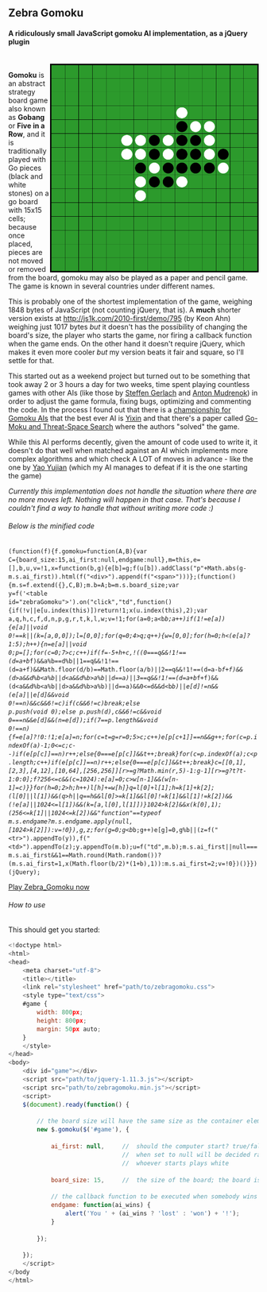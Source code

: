 ## Zebra Gomoku

#### A ridiculously small JavaScript gomoku AI implementation, as a jQuery plugin

<br>

<img src="https://raw.githubusercontent.com/stefangabos/Zebra_Gomoku/master/screenshot.png" width="420" align="right" alt="Zebra Gomoku">

**Gomoku** is an abstract strategy board game also known as **Gobang** or **Five in a Row**, and it is traditionally played with Go pieces (black and white stones) on a go board with 15x15 cells; because once placed, pieces are not moved or removed from the board, gomoku may also be played as a paper and pencil game. The game is known in several countries under different names.

This is probably one of the shortest implementation of the game, weighing 1848 bytes of JavaScript (not counting jQuery, that is). A **much** shorter version exists at http://js1k.com/2010-first/demo/795 (by Keon Ahn) weighing just 1017 bytes *but* it doesn't has the possibility of changing the board's size, the player who starts the game, nor firing a callback function when the game ends. On the other hand it doesn't require jQuery, which makes it even more cooler *but* my version beats it fair and square, so I'll settle for that.

This started out as a weekend project but turned out to be something that took away 2 or 3 hours a day for two weeks, time spent playing countless games with other AIs (like those by [Steffen Gerlach](http://steffengerlach.de/gomoku/index.html) and [Anton Mudrenok](http://codepen.io/mudrenok/pen/gpMXgg)) in order to adjust the game formula, fixing bugs, optimizing and commenting the code. In the process I found out that there is a [championship for Gomoku AIs](http://gomocup.org/) that the best ever AI is [Yixin](http://www.aiexp.info/pages/yixin.html) and that there's a paper called [Go-Moku and Threat-Space Search](https://chalmersgomoku.googlecode.com/files/allis1994.pdf) where the authors "solved" the game.

While this AI performs decently, given the amount of code used to write it, it doesn't do that well when matched against an AI which implements more complex algorithms and which check A LOT of moves in advance - like the one by [Yao Yujian](http://yjyao.com/2012/06/gomoku-in-html5.html) (which my AI manages to defeat if it is the one starting the game)

*Currently this implementation does not handle the situation where there are no more moves left. Nothing will happen in that case. That's because I couldn't find a way to handle that without writing more code :)*

###### Below is the minified code

<code>(function(f){f.gomoku=function(A,B){var C={board_size:15,ai_first:null,endgame:null},m=this,e=[],b,u,v=!1,x=function(b,g){e[b]=g;f(u[b]).addClass("p"+Math.abs(g-m.s.ai_first)).html(f("&lt;div>").append(f("&lt;span>")))};(function(){m.s=f.extend({},C,B);m.b=A;b=m.s.board_size;var y=f('&lt;table id="zebraGomoku">').on("click","td",function(){if(!v||e[u.index(this)])return!1;x(u.index(this),2);var a,q,h,c,f,d,n,p,g,r,t,k,l,w;v=!1;for(a=0;a<b*b;a++)if(1!=e[a]){e[a]||void 0!==k||(k=[a,0,0]);l=[0,0];for(q=0;4>q;q++){w=[0,0];for(h=0;h<(e[a]?1:5);h++){n=e[a]||void 0;p=[];for(c=0;7>c;c++)if(f=-5+h+c,!((0===q&&!1!==(d=a+b*f)&&a%b==d%b||1==q&&!1!==(d=a+f)&&Math.floor(d/b)==Math.floor(a/b)||2==q&&!1!==(d=a-b*f+f)&&(d>a&&d%b<a%b||d<a&&d%b>a%b||d==a)||3==q&&!1!==(d=a+b*f+f)&&(d<a&&d%b<a%b||d>a&&d%b>a%b)||d==a)&&0<=d&&d<b*b)||e[d]!=n&&(e[a]||e[d]&&void 0!==n)&&c&&6!=c)if(c&&6!=c)break;else p.push(void 0);else p.push(d),c&&6!=c&&void 0===n&&e[d]&&(n=e[d]);if(7==p.length&&void 0!==n){f=e[a]?!0:!1;e[a]=n;for(c=t=g=r=0;5>c;c++)e[p[c+1]]==n&&g++;for(c=p.indexOf(a)-1;0<=c;c--)if(e[p[c]]==n)r++;else{0===e[p[c]]&&t++;break}for(c=p.indexOf(a);c<p.length;c++)if(e[p[c]]==n)r++;else{0===e[p[c]]&&t++;break}c=[[0,1],[2,3],[4,12],[10,64],[256,256]][r>=g?Math.min(r,5)-1:g-1][r>=g?t?t-1:0:0];f?256<=c&&(c=1024):e[a]=0;c>w[n-1]&&(w[n-1]=c)}}for(h=0;2>h;h++)l[h]+=w[h]}q=l[0]+l[1];h=k[1]+k[2];(l[0]||l[1])&&(q>h||q==h&&l[0]>=k[1]&&l[0]!=k[1]&&l[1]!=k[2])&&(!e[a]||1024<=l[1])&&(k=[a,l[0],l[1]])}1024>k[2]&&x(k[0],1);(256<=k[1]||1024<=k[2])&&"function"==typeof m.s.endgame?m.s.endgame.apply(null,[1024>k[2]]):v=!0}),g,z;for(g=0;g<b*b;g++)e[g]=0,g%b||(z=f("&lt;tr>").appendTo(y)),f("&lt;td>").appendTo(z);y.appendTo(m.b);u=f("td",m.b);m.s.ai_first||null===m.s.ai_first&&1==Math.round(Math.random())?(m.s.ai_first=1,x(Math.floor(b/2)*(1+b),1)):m.s.ai_first=2;v=!0})()}})(jQuery);
</code>

[Play Zebra_Gomoku now](http://stefangabos.github.io/Zebra_Gomoku/)

###### How to use

This should get you started:

```javascript
<!doctype html>
<html>
<head>
	<meta charset="utf-8">
	<title></title>
   	<link rel="stylesheet" href="path/to/zebragomoku.css">
    <style type="text/css">
    #game {
        width: 800px;
        height: 800px;
        margin: 50px auto;
    }
    </style>
</head>
<body>
    <div id="game"></div>
    <script src="path/to/jquery-1.11.3.js"></script>
    <script src="path/to/zebragomoku.min.js"></script>
    <script>
    $(document).ready(function() {

        // the board size will have the same size as the container element
        new $.gomoku($('#game'), {

            ai_first: null,		// 	should the computer start? true/false/null;
                                //	when set to null will be decided randomly
                                //	whoever starts plays white

            board_size: 15,		//	the size of the board; the board is square

            // the callback function to be executed when somebody wins the game
            endgame: function(ai_wins) {
                alert('You ' + (ai_wins ? 'lost' : 'won') + '!');
            }

        });

    });
    </script>
</body
</html>
```
